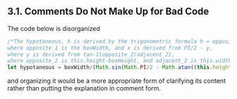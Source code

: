 ## 3.1. Comments Do Not Make Up for Bad Code

The code below is disorganized
```javascript
/*The hypotaneous, h is derived by the trigonometric formula h = opposite_1/sin(x),
where opposite_1 is the boxWidth, and x is derived from PI/2 - y,
where y is derived from tan-1(opposite_2/adjacent_2),
where opposite_2 is this.height-boxHeight, and adjacent_2 is this.width*/
let hypotaneous = boxWidth/(Math.sin(Math.PI/2 - Math.atan((this.height-boxHeight)/this.width)));
```
and organizing it would be a more appropriate form of clarifying its content rather than putting the explanation in comment form.


